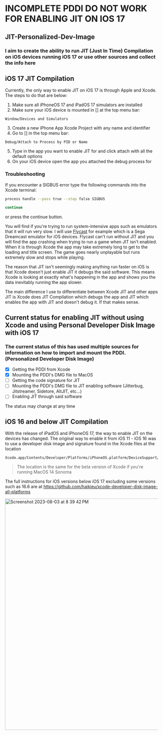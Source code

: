 # INCOMPLETE PDDI DO NOT WORK FOR ENABLING JIT ON IOS 17
## JIT-Personalized-Dev-Image

### I aim to create the ability to run JIT (Just In Time) Compilation on iOS devices running iOS 17 or use other sources and collect the info here

## iOS 17 JIT Compilation
Currently, the only way to enable JIT on iOS 17 is through Apple and Xcode. The steps to do that are below:
1. Make sure all iPhoneOS 17 and iPadOS 17 simulators are installed
2. Make sure your iOS device is mounted in [] at the top menu bar:
```
Window/Devices and Simulators
```
3. Create a new iPhone App Xcode Project with any name and identifier
4. Go to [] in the top menu bar:
```
Debug/Attach to Process by PID or Name
```
5. Type in the app you want to enable JIT for and click attach with all the default options
6. On your iOS device open the app you attached the debug process for

### Troubleshooting
If you encounter a SIGBUS error type the following commands into the Xcode terminal:
```bash
process handle --pass true --stop false SIGBUS
```
```bash
continue
```
or press the continue button.


You will find if you're trying to run system-intensive apps such as emulators that it will run very slow.
I will use [Flycast](https://github.com/flyinghead/flycast) for example which is a Sega Dreamcast emulator for iOS devices.
Flycast can't run without JIT and you will find the app crashing when trying to run a game when JIT isn't enabled. When it is through Xcode the app may take extremely long to get to the loading and title screen. The game goes nearly unplayable but runs extremely slow and stops while playing.

The reason that JIT isn't seemingly making anything run faster on iOS is that Xcode doesn't just enable JIT it debugs the said software.
This means Xcode is looking at exactly what's happening in the app and shows you the data inevitably running the app slower.

The main difference I use to differentiate between Xcode JIT and other apps JIT is Xcode does JIT Compilation which debugs the app and JIT which enables the app with JIT and doesn't debug it.
If that makes sense.

## Current status for enabling JIT without using Xcode and using Personal Developer Disk Image with iOS 17
### The current status of this has used multiple sources for information on how to import and mount the PDDI. (Personalized Developer Disk Image)

- [x] Getting the PDDI from Xcode
- [x] Mounting the PDDI's DMG file to MacOS
- [ ] Getting the code signature for JIT
- [ ] Mounting the PDDI's DMG file to JIT enabling software (Jitterbug, Jitstreamer, Sidetore, AltJIT, etc...)
- [ ] Enabling JIT through said software

The status may change at any time

## iOS 16 and below JIT Compilation
With the release of iPadOS and iPhoneOS 17, the way to enable JIT on the devices has changed. The original way to enable it from iOS 11 - iOS 16 was to use a developer disk image and signature found in the Xcode files at the location 
```
Xcode.app/Contents/Developer/Platforms/iPhoneOS.platform/DeviceSupport/
```
 >The location is the same for the beta version of Xcode if you're running MacOS 14 Sonoma

The full instructions for iOS versions below iOS 17 excluding some versions such as 16.6 are at https://github.com/haikieu/xcode-developer-disk-image-all-platforms

<img width="760" alt="Screenshot 2023-08-03 at 8 39 42 PM" src="https://github.com/loyahdev/jit-personalized-dev-image/assets/68242406/4caf26aa-6bcc-4708-87be-47c155427f8c">

